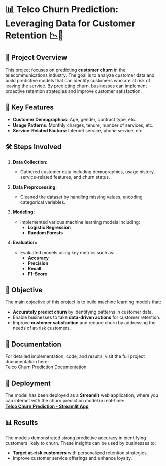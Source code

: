 # 📊 **Telco Churn Prediction: Leveraging Data for Customer Retention** 📉📱

## 🚀 Project Overview
This project focuses on predicting **customer churn** in the telecommunications industry. The goal is to analyze customer data and build predictive models that can identify customers who are at risk of leaving the service. By predicting churn, businesses can implement proactive retention strategies and improve customer satisfaction.

## 🔑 Key Features
- **Customer Demographics:** Age, gender, contract type, etc.
- **Usage Patterns:** Monthly charges, tenure, number of services, etc.
- **Service-Related Factors:** Internet service, phone service, etc.

## 🛠 Steps Involved
1. **Data Collection:**  
   - Gathered customer data including demographics, usage history, service-related features, and churn status.

2. **Data Preprocessing:**  
   - Cleaned the dataset by handling missing values, encoding categorical variables.

3. **Modeling:**  
   - Implemented various machine learning models including:  
     - **Logistic Regression**
     - **Random Forests**

4. **Evaluation:**  
   - Evaluated models using key metrics such as:
     - **Accuracy**
     - **Precision**
     - **Recall**
     - **F1-Score**

## 🎯 Objective
The main objective of this project is to build machine learning models that:
- **Accurately predict churn** by identifying patterns in customer data.
- Enable businesses to take **data-driven actions** for customer retention.
- Improve **customer satisfaction** and reduce churn by addressing the needs of at-risk customers.

## 📖 Documentation
For detailed implementation, code, and results, visit the full project documentation here:  
[Telco Churn Prediction Documentation](https://abienugraha.my.canva.site/telco-churn-prediction)

## 🚀 Deployment
The model has been deployed as a **Streamlit** web application, where you can interact with the churn prediction model in real-time:  
[**Telco Churn Prediction - Streamlit App**](https://telco-churn-prediction-abie.streamlit.app/)

## 📊 Results
The models demonstrated strong predictive accuracy in identifying customers likely to churn. These insights can be used by businesses to:
- **Target at-risk customers** with personalized retention strategies.
- Improve customer service offerings and enhance loyalty.
